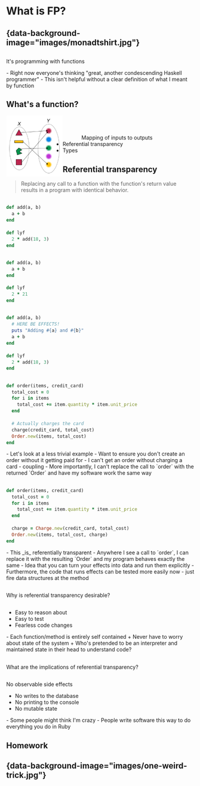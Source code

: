 # What is FP?

## {data-background-image="images/monadtshirt.jpg"}

<div class="notes"
- Lots of myths and misconceptions around FP
- Different definitions - will give you mine
</div>

##

It's programming with functions

<div class="notes">
- Right now everyone's thinking "great, another condescending Haskell programmer"
- This isn't helpful without a clear definition of what I meant by function
</div>

## What's a function?

<div style="float: left; width: 30%">
  <img src="images/function.png" style="background-color: white" />
</div>

<div style="float: left; width: 10%">&nbsp;</div>

<div style="float: left; width: 60%; padding-top: 10%">
Mapping of inputs to outputs
</div>

##

 - Referential transparency
 - Types

## Referential transparency

> Replacing any call to a function with the function's return value results in a program with
> identical behavior.

##

```ruby
def add(a, b)
  a + b
end

def lyf
  2 * add(18, 3)
end
```

##

```ruby
def add(a, b)
  a + b
end

def lyf
  2 * 21
end
```

##

```ruby
def add(a, b)
  # HERE BE EFFECTS!
  puts "Adding #{a} and #{b}"
  a + b
end

def lyf
  2 * add(18, 3)
end
```

##

```ruby
def order(items, credit_card)
  total_cost = 0
  for i in items
    total_cost += item.quantity * item.unit_price
  end

  # Actually charges the card
  charge(credit_card, total_cost)
  Order.new(items, total_cost)
end
```

<div class="notes">
- Let's look at a less trivial example
- Want to ensure you don't create an order without it getting paid for
- I can't get an order without charging a card - coupling
- More importantly, I can't replace the call to `order` with the returned `Order` and
  have my software work the same way
</div>

##

```ruby
def order(items, credit_card)
  total_cost = 0
  for i in items
    total_cost += item.quantity * item.unit_price
  end

  charge = Charge.new(credit_card, total_cost)
  Order.new(items, total_cost, charge)
end
```

<div class="notes">
- This _is_ referentially transparent
- Anywhere I see a call to `order`, I can replace it with the resulting `Order`
  and my program behaves exactly the same
- Idea that you can turn your effects into data and run them explicitly
- Furthermore, the code that runs effects can be tested more easily now - just
  fire data structures at the method
</div>

##

Why is referential transparency desirable?

##

- Easy to reason about
- Easy to test
- Fearless code changes

<div class="notes">
- Each function/method is entirely self contained
  + Never have to worry about state of the system
  + Who's pretended to be an interpreter and maintained state in their head to understand code?
</div>

##

What are the implications of referential transparency?

##

No observable side effects

- No writes to the database
- No printing to the console
- No mutable state

<div class="notes">
- Some people might think I'm crazy
- People write software this way to do everything you do in Ruby
</div>

## Homework



## {data-background-image="images/one-weird-trick.jpg"}

##


